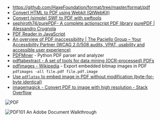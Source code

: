 - https://github.com/HaxeFoundation/format/tree/master/format/pdf
- [Convert HTML to PDF using Webkit (QtWebKit)](https://github.com/wkhtmltopdf/wkhtmltopdf)
- [Convert (simple) SWF to PDF with swftools](https://gist.github.com/mems/5301297)
- [sephiroth74/purePDF- A complete actionscript PDF library](https://github.com/sephiroth74/purePDF) [purePDF | Alessandro Crugnola](http://blog.sephiroth.it/projects/purepdf/)
- [PDF Reader in JavaScript](https://github.com/mozilla/pdf.js)
- [An overview of PDF inaccessibility | The Paciello Group – Your Accessibility Partner (WCAG 2.0/508 audits, VPAT, usability and accessible user experience)](https://www.paciellogroup.com/blog/2017/02/pdf-inaccessibility/)
- [PDFMiner](http://www.unixuser.org/~euske/python/pdfminer/) - Python PDF parser and analyzer
- [pdftabextract - A set of tools for data mining (OCR-processed) PDFs](https://github.com/WZBSocialScienceCenter/pdftabextract)
- [pdfimages - Wikipedia](https://en.wikipedia.org/wiki/Pdfimages) - Export embedded bitmap images in PDF `pdfimages -all file.pdf file.pdf.image`
- [Use `pdflatex` to embed image in PDF without modification (byte-for-byte identical)](https://askubuntu.com/questions/776679/why-are-the-images-produced-by-pdfimages-different-when-using-the-all-flag#778395)
- [imagemagick - Convert PDF to image with high resolution - Stack Overflow](https://stackoverflow.com/questions/6605006/convert-pdf-to-image-with-high-resolution#6605085)


![PDF](PDF.png)

![PDF101 An Adobe Document Walkthrough](PDF101%20an%20Adobe%20document%20walkthrough.png)